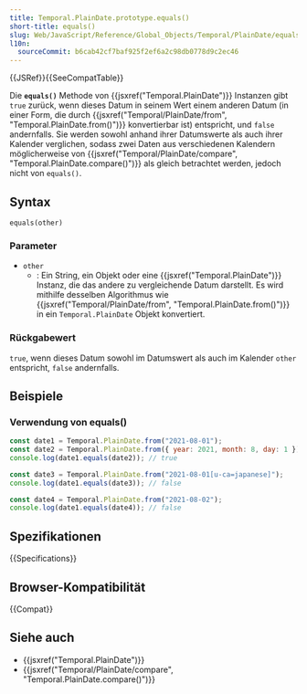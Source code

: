 ```yaml
---
title: Temporal.PlainDate.prototype.equals()
short-title: equals()
slug: Web/JavaScript/Reference/Global_Objects/Temporal/PlainDate/equals
l10n:
  sourceCommit: b6cab42cf7baf925f2ef6a2c98db0778d9c2ec46
---
```


{{JSRef}}{{SeeCompatTable}}

Die **`equals()`** Methode von {{jsxref("Temporal.PlainDate")}} Instanzen gibt `true` zurück, wenn dieses Datum in seinem Wert einem anderen Datum (in einer Form, die durch {{jsxref("Temporal/PlainDate/from", "Temporal.PlainDate.from()")}} konvertierbar ist) entspricht, und `false` andernfalls. Sie werden sowohl anhand ihrer Datumswerte als auch ihrer Kalender verglichen, sodass zwei Daten aus verschiedenen Kalendern möglicherweise von {{jsxref("Temporal/PlainDate/compare", "Temporal.PlainDate.compare()")}} als gleich betrachtet werden, jedoch nicht von `equals()`.

## Syntax

```js-nolint
equals(other)
```

### Parameter

- `other`
  - : Ein String, ein Objekt oder eine {{jsxref("Temporal.PlainDate")}} Instanz, die das andere zu vergleichende Datum darstellt. Es wird mithilfe desselben Algorithmus wie {{jsxref("Temporal/PlainDate/from", "Temporal.PlainDate.from()")}} in ein `Temporal.PlainDate` Objekt konvertiert.

### Rückgabewert

`true`, wenn dieses Datum sowohl im Datumswert als auch im Kalender `other` entspricht, `false` andernfalls.

## Beispiele

### Verwendung von equals()

```js
const date1 = Temporal.PlainDate.from("2021-08-01");
const date2 = Temporal.PlainDate.from({ year: 2021, month: 8, day: 1 });
console.log(date1.equals(date2)); // true

const date3 = Temporal.PlainDate.from("2021-08-01[u-ca=japanese]");
console.log(date1.equals(date3)); // false

const date4 = Temporal.PlainDate.from("2021-08-02");
console.log(date1.equals(date4)); // false
```

## Spezifikationen

{{Specifications}}

## Browser-Kompatibilität

{{Compat}}

## Siehe auch

- {{jsxref("Temporal.PlainDate")}}
- {{jsxref("Temporal/PlainDate/compare", "Temporal.PlainDate.compare()")}}
